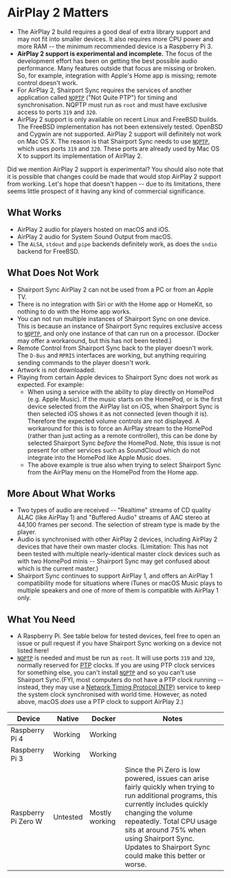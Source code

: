 AirPlay 2 Matters
====
* The AirPlay 2 build requires a good deal of extra library support and may not fit into smaller devices. It also requires more CPU power and more RAM -- the minimum recommended device is a Raspberry Pi 3.
* **AirPlay 2 support is experimental and incomplete.** The focus of the development effort has been on getting the best possible audio performance. Many features outside that focus are missing or broken. So, for example, integration with Apple's Home app is missing; remote control doesn't work.
* For AirPlay 2, Shairport Sync requires the services of another application called [`NQPTP`](https://github.com/mikebrady/nqptp) ("Not Quite PTP") for timing and synchronisation. NQPTP must run as `root` and must have exclusive access to ports `319` and `320`.
* AirPlay 2 support is only available on recent Linux and FreeBSD builds. The FreeBSD implementation has not been extensively tested. OpenBSD and Cygwin are not supported. AirPlay 2 support will definitely not work on Mac OS X. The reason is that Shairport Sync needs to use [`NQPTP`](https://github.com/mikebrady/nqptp), which uses ports `319` and `320`. These ports are already used by Mac OS X to support its implementation of AirPlay 2.

Did we mention AirPlay 2 support is experimental? You should also note that it is possible that changes could be made that would stop AirPlay 2 support from working. Let's hope that doesn't happen -- due to its limitations, there seems little prospect of it having any kind of commercial significance.

What Works
---
* AirPlay 2 audio for players hosted on macOS and iOS.
* AirPlay 2 audio for System Sound Output from macOS.
* The `ALSA`, `stdout` and `pipe` backends definitely work, as does the `sndio` backend for FreeBSD.

What Does Not Work
---
* Shairport Sync AirPlay 2 can not be used from a PC or from an Apple TV.
* There is no integration with Siri or with the Home app or HomeKit, so nothing to do with the Home app works.
* You can not run multiple instances of Shairport Sync on one device. This is because an instance of Shairport Sync requires exclusive access to [`NQPTP`](https://github.com/mikebrady/nqptp), and only one instance of that can run on a processor. (Docker may offer a workaround, but this has not been tested.)
* Remote Control from Shairport Sync back to the player doesn't work. The `D-Bus` and `MPRIS` interfaces are working, but anything requiring sending commands to the player doesn't work.
* Artwork is not downloaded.
* Playing from certain Apple devices to Shairport Sync does not work as expected. For example:
  * When using a service with the ability to play directly on HomePod (e.g. Apple Music). If the music starts on the HomePod, or is the first device selected from the AirPlay list on iOS, when Shairport Sync is then selected iOS shows it as not connected (even though it is). Therefore the expected volume controls are not displayed. A workaround for this is to force an AirPlay stream to the HomePod (rather than just acting as a remote controller), this can be done by selected Shairport Sync _before_ the HomePod. Note, this issue is not present for other services such as SoundCloud which do not integrate into the HomePod like Apple Music does.
  * The above example is true also when trying to select Shairport Sync from the AirPlay menu on the HomePod from the Home app.

More About What Works
---
* Two types of audio are received -- "Realtime" streams of CD quality ALAC (like AirPlay 1) and "Buffered Audio" streams of AAC stereo at 44,100 frames per second. The selection of stream type is made by the player.
* Audio is synchronised with other AirPlay 2 devices, including AirPlay 2 devices that have their own master clocks. (Limitation: This has not been tested with multiple nearly-identical master clock devices such as with two HomePod minis -- Shairport Sync may get confused about which is the current master.)
* Shairport Sync continues to support AirPlay 1, and offers an AirPlay 1 compatibility mode for situations where iTunes or macOS Music plays to multiple speakers and one of more of them is compatible with AirPlay 1 only.

What You Need
---
* A Raspberry Pi. See table below for tested devices, feel free to open an issue or pull request if you have Shairport Sync working on a device not listed here!
* [`NQPTP`](https://github.com/mikebrady/nqptp) is needed and must be run as `root`. It will use ports `319` and `320`, normally reserved for [PTP](https://standards.ieee.org/standard/1588-2008.html) clocks. If you are using PTP clock services for something else, you can't install [`NQPTP`](https://github.com/mikebrady/nqptp) and so you can't use Shairport Sync.(FYI, most computers do not have a PTP clock running -- instead, they may use a [Network Timing Protocol (NTP)](http://www.ntp.org) service to keep the system clock synchronised with world time. However, as noted above, macOS _does_ use a PTP clock to support AirPlay 2.)

| Device              | Native   | Docker         | Notes |
|---------------------|----------|----------------|-------|
| Raspberry Pi 4      | Working  | Working        |       |
| Raspberry Pi 3      | Working  | Working        |       |
| Raspberry Pi Zero W | Untested | Mostly working | Since the Pi Zero is low powered, issues can arise fairly quickly when trying to run additional programs, this currently includes quickly changing the volume repeatedly. Total CPU usage sits at around 75% when using Shairport Sync. Updates to Shairport Sync could make this better or worse. |
